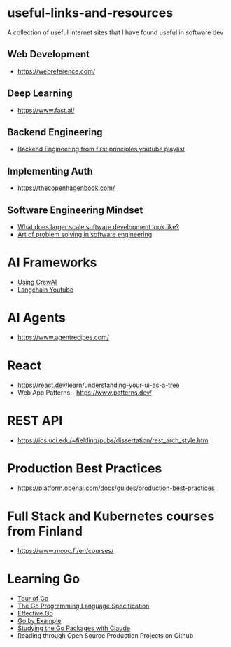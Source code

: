# useful-links-and-resources

 A collection of useful internet sites that l have found useful in software dev

## Web Development

- https://webreference.com/

## Deep Learning

- https://www.fast.ai/

## Backend Engineering

- [Backend Engineering from first principles youtube playlist](https://www.youtube.com/playlist?list=PLui3EUkuMTPgZcV0QhQrOcwMPcBCcd_Q1)


## Implementing Auth

- https://thecopenhagenbook.com/

## Software Engineering Mindset

- [What does larger scale software development look like?](https://www.youtube.com/watch?v=Dl-BdxNRUqs)
- [Art of problem solving in software engineering](https://github.com/enhancedformysql/The-Art-of-Problem-Solving-in-Software-Engineering_How-to-Make-MySQL-Better)

# AI Frameworks

- [Using CrewAI](https://www.deeplearning.ai/short-courses/multi-ai-agent-systems-with-crewai/)
- [Langchain Youtube](https://www.youtube.com/@LangChain)

# AI Agents

- https://www.agentrecipes.com/

# React

- https://react.dev/learn/understanding-your-ui-as-a-tree
- Web App Patterns - https://www.patterns.dev/

# REST API

- https://ics.uci.edu/~fielding/pubs/dissertation/rest_arch_style.htm

# Production Best Practices

- https://platform.openai.com/docs/guides/production-best-practices


# Full Stack and Kubernetes courses from Finland
- https://www.mooc.fi/en/courses/

# Learning Go

- [Tour of Go](https://go.dev/tour/welcome/2)
- [The Go Programming Language Specification](https://go.dev/ref/spec)
- [Effective Go](https://go.dev/doc/effective_go#introduction)
- [Go by Example](https://gobyexample.com/)
- [Studying the Go Packages with Claude](https://github.com/golang/go)
- Reading through Open Source Production Projects on Github